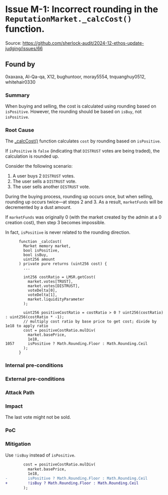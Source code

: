 # Issue M-1: Incorrect rounding in the `ReputationMarket._calcCost()` function. 

Source: https://github.com/sherlock-audit/2024-12-ethos-update-judging/issues/66 

## Found by 
0xaxaxa, Al-Qa-qa, X12, bughuntoor, moray5554, tnquanghuy0512, whitehair0330
### Summary

When buying and selling, the cost is calculated using rounding based on `isPositive`. However, the rounding should be based on `isBuy`, not `isPositive`.

### Root Cause

The [_calcCost()](https://github.com/sherlock-audit/2024-12-ethos-update/blob/main/ethos/packages/contracts/contracts/ReputationMarket.sol#L1057) function calculates `cost` by rounding based on `isPositive`.

If `isPositive` is `false` (indicating that `DISTRUST` votes are being traded), the calculation is rounded up.

Consider the following scenario:

1. A user buys 2 `DISTRUST` votes.
2. The user sells a `DISTRUST` vote.
3. The user sells another `DISTRUST` vote.

During the buying process, rounding up occurs once, but when selling, rounding up occurs twice—at steps 2 and 3. As a result, `marketFunds` will be decremented by a dust amount.

If `marketFunds` was originally 0 (with the market created by the admin at a 0 creation cost), then step 3 becomes impossible.

In fact, `isPositive` is never related to the rounding direction.

```solidity
      function _calcCost(
        Market memory market,
        bool isPositive,
        bool isBuy,
        uint256 amount
      ) private pure returns (uint256 cost) {
        ...

        int256 costRatio = LMSR.getCost(
          market.votes[TRUST],
          market.votes[DISTRUST],
          voteDelta[0],
          voteDelta[1],
          market.liquidityParameter
        );

        uint256 positiveCostRatio = costRatio > 0 ? uint256(costRatio) : uint256(costRatio * -1);
        // multiply cost ratio by base price to get cost; divide by 1e18 to apply ratio
        cost = positiveCostRatio.mulDiv(
          market.basePrice,
          1e18,
1057      isPositive ? Math.Rounding.Floor : Math.Rounding.Ceil
        );
      }
```

### Internal pre-conditions

### External pre-conditions

### Attack Path

### Impact

The last vote might not be sold.

### PoC

### Mitigation

Use `!isBuy` instead of `isPositive`.

```diff
        cost = positiveCostRatio.mulDiv(
          market.basePrice,
          1e18,
-         isPositive ? Math.Rounding.Floor : Math.Rounding.Ceil
+         !isBuy ? Math.Rounding.Floor : Math.Rounding.Ceil
        );
```

